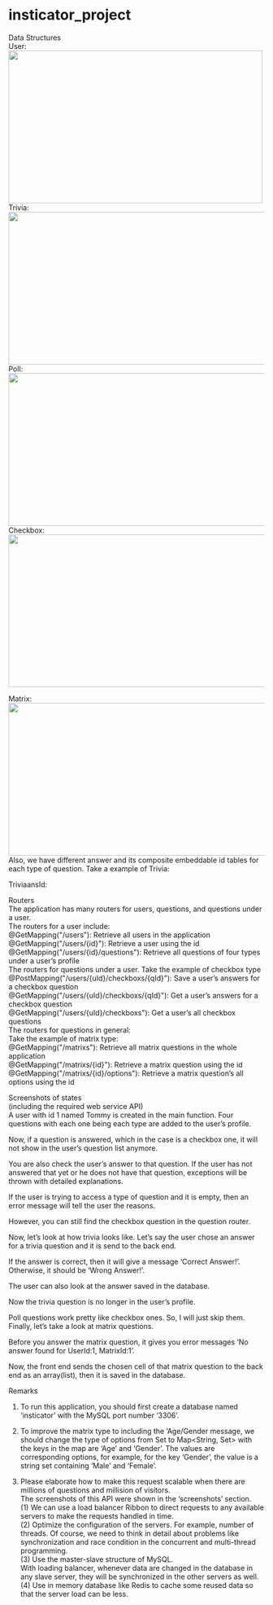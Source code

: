 # insticator_project
Data Structures<br>
User:<br>
<img height="300" width="500" src="https://user-images.githubusercontent.com/16629900/45603018-91db6200-b9f5-11e8-8ebb-07375e863c26.png" /><br>
Trivia:<br>
<img height="300" width="700" src="https://user-images.githubusercontent.com/16629900/45603024-acadd680-b9f5-11e8-8fd4-afc2d2127246.png" /><br>
Poll:<br>
<img height="300" width="700" src="https://user-images.githubusercontent.com/16629900/45603037-c64f1e00-b9f5-11e8-8d17-63a7b5a383e6.png" /><br>
Checkbox:<br>
<img height="300" width="700" src="https://user-images.githubusercontent.com/16629900/45603041-d49d3a00-b9f5-11e8-8d98-7282eeaf6ab7.png" /><br>

Matrix:<br>
<img height="300" width="700" src="https://user-images.githubusercontent.com/16629900/45603046-e088fc00-b9f5-11e8-8e24-2efdeab47805.png" /><br>
Also, we have different answer and its composite embeddable id tables for each type of question. Take a example of Trivia:<br>

TriviaansId:<br>
 
Routers<br>
The application has many routers for users, questions, and questions under a user. <br>
The routers for a user include: <br>
@GetMapping("/users"): Retrieve all users in the application<br>
@GetMapping("/users/{id}"): Retrieve a user using the id<br>
@GetMapping("/users/{id}/questions"): Retrieve all questions of four types under a user’s profile<br>
The routers for questions under a user. Take the example of checkbox type<br>
@PostMapping("/users/{uId}/checkboxs/{qId}"): Save a user’s answers for a checkbox question<br>
@GetMapping("/users/{uId}/checkboxs/{qId}"): Get a user’s answers for a checkbox question<br>
@GetMapping("/users/{uId}/checkboxs"): Get a user’s all checkbox questions<br>
The routers for questions in general:<br>
Take the example of matrix type:<br>
@GetMapping("/matrixs"): Retrieve all matrix questions in the whole application<br>
@GetMapping("/matrixs/{id}"): Retrieve a matrix question using the id<br>
@GetMapping("/matrixs/{id}/options"): Retrieve a matrix question’s all options using the id<br>



Screenshots of states<br>
(including the required web service API)<br>
A user with id 1 named Tommy is created in the main function. Four questions with each one being each type are added to the user’s profile.<br>
 
Now, if a question is answered, which in the case is a checkbox one, it will not show in the user’s question list anymore.<br>
 
 
You are also check the user’s answer to that question. If the user has not answered that yet or he does not have that question, exceptions will be thrown with detailed explanations.<br>
 
 
If the user is trying to access a type of question and it is empty, then an error message will tell the user the reasons.<br>
 
However, you can still find the checkbox question in the question router.<br>
 
Now, let’s look at how trivia looks like. Let’s say the user chose an answer for a trivia question and it is send to the back end.<br>
 


If the answer is correct, then it will give a message ‘Correct Answer!’. Otherwise, it should be ‘Wrong Answer!’.<br>
 
The user can also look at the answer saved in the database.<br>
 
Now the trivia question is no longer in the user’s profile.<br>
 
Poll questions work pretty like checkbox ones. So, I will just skip them. <br>
Finally, let’s take a look at matrix questions.<br>
 
Before you answer the matrix question, it gives you error messages ‘No answer found for UserId:1, MatrixId:1’.<br>
 
Now, the front end sends the chosen cell of that matrix question to the back end as an array(list), then it is saved in the database.<br>
 
 

Remarks<br>
1. To run this application, you should first create a database named ‘insticator’ with the MySQL port number ‘3306’.<br>
2. To improve the matrix type to including the ‘Age/Gender message, we should change the type of options from Set<String> to Map<String, Set<String>> with the keys in the map are ‘Age’ and ‘Gender’. The values are corresponding options, for example, for the key ‘Gender’, the value is a string set containing ‘Male’ and ‘Female’.<br>
 
3. Please elaborate how to make this request scalable when there are millions of questions and millision of visitors.<br>
The screenshots of this API were shown in the ‘screenshots’ section. <br>
(1) We can use a load balancer Ribbon to direct requests to any available servers to make the requests handled in time.<br>
(2) Optimize the configuration of the servers. For example, number of threads. Of course, we need to think in detail about problems like synchronization and race condition in the concurrent and multi-thread programming.<br>
(3) Use the master-slave structure of MySQL. <br>
With loading balancer, whenever data are changed in the database in any slave server, they will be synchronized in the other servers as well.<br>
(4) Use in memory database like Redis to cache some reused data so that the server load can be less.<br>
